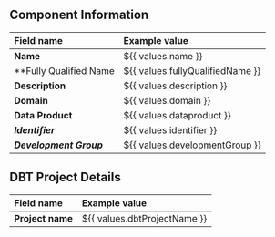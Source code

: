 ## Component Information

| Field name              | Example value                    |
|:------------------------|:---------------------------------|
| **Name**                | ${{ values.name }}               |
| **Fully Qualified Name  | ${{ values.fullyQualifiedName }} |
| **Description**         | ${{ values.description }}        |
| **Domain**              | ${{ values.domain }}             |
| **Data Product**        | ${{ values.dataproduct }}        |
| ***Identifier***        | ${{ values.identifier }}         |
| ***Development Group*** | ${{ values.developmentGroup }}   |


## DBT Project Details

| Field name       | Example value                |
|:-----------------|:-----------------------------|
| **Project name** | ${{ values.dbtProjectName }} |